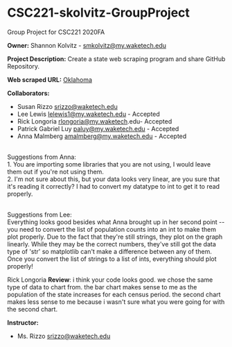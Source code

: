 # CSC221-skolvitz-GroupProject

Group Project for CSC221 2020FA

**Owner:** Shannon Kolvitz - smkolvitz@my.waketech.edu

**Project Description:** Create a state web scraping program and share GitHub Repository.

**Web scraped URL:** [Oklahoma](https://en.wikipedia.org/wiki/Oklahoma)

**Collaborators:**

- Susan Rizzo           srizzo@waketech.edu
- Lee Lewis             lelewis1@my.waketech.edu - Accepted
- Rick Longoria         rlongoria@my.waketech.edu- Accepted
- Patrick Gabriel Luy   paluy@my.waketech.edu - Accepted
- Anna Malmberg         amalmberg@my.waketech.edu  - Accepted
<br/>
Suggestions from Anna:<br/>
1. You are importing some libraries that you are not using, I would leave them out if you're not using them.<br/>
2. I'm not sure about this, but your data looks very linear, are you sure that it's reading it correctly? I had to convert my datatype to int to get it to read properly.<br/>
<br/>

Suggestions from Lee:<br/>
Everything looks good besides what Anna brought up in her second point -- you need to convert the list of population counts into an int to make them plot properly. Due to the fact that they're still strings, they plot on the graph linearly. While they may be the correct numbers, they've still got the data type of 'str' so matplotlib can't make a difference between any of them. Once you convert the list of strings to a list of ints, everything should plot properly!

Rick Longoria __Review__: i think your code looks good. we chose the same type of data to chart from. the bar chart makes sense to me as the population of the state increases for each census period. the second chart makes less sense to me because i wasn't sure what you were going for with the second chart. 

**Instructor:**
- Ms. Rizzo             srizzo@waketech.edu
